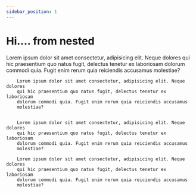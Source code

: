 ```yaml
---
sidebar_position: 1
---
```


# Hi.... from nested

Lorem ipsum dolor sit amet consectetur, adipisicing elit. Neque dolores
qui hic praesentium quo natus fugit, delectus tenetur ex laboriosam
dolorum commodi quia. Fugit enim rerum quia reiciendis accusamus
molestiae?

        Lorem ipsum dolor sit amet consectetur, adipisicing elit. Neque dolores
        qui hic praesentium quo natus fugit, delectus tenetur ex laboriosam
        dolorum commodi quia. Fugit enim rerum quia reiciendis accusamus
        molestiae?


        Lorem ipsum dolor sit amet consectetur, adipisicing elit. Neque dolores
        qui hic praesentium quo natus fugit, delectus tenetur ex laboriosam
        dolorum commodi quia. Fugit enim rerum quia reiciendis accusamus
        molestiae?

        Lorem ipsum dolor sit amet consectetur, adipisicing elit. Neque dolores
        qui hic praesentium quo natus fugit, delectus tenetur ex laboriosam
        dolorum commodi quia. Fugit enim rerum quia reiciendis accusamus
        molestiae?
